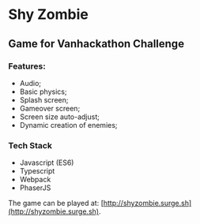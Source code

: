 # Shy Zombie

## Game for Vanhackathon Challenge

### Features:
* Audio;
* Basic physics;
* Splash screen;
* Gameover screen;
* Screen size auto-adjust;
* Dynamic creation of enemies;

### Tech Stack
* Javascript (ES6)
* Typescript
* Webpack
* PhaserJS

The game can be played at: [http://shyzombie.surge.sh](http://shyzombie.surge.sh).